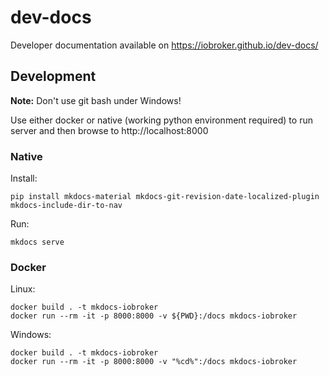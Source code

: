 # dev-docs
Developer documentation available on https://iobroker.github.io/dev-docs/

## Development

**Note:** Don't use git bash under Windows!

Use either docker or native (working python environment required) to run server and then browse to http://localhost:8000

### Native

Install: 
```
pip install mkdocs-material mkdocs-git-revision-date-localized-plugin mkdocs-include-dir-to-nav
```

Run:
```
mkdocs serve
```

### Docker

Linux:
```
docker build . -t mkdocs-iobroker
docker run --rm -it -p 8000:8000 -v ${PWD}:/docs mkdocs-iobroker
```

Windows:
```
docker build . -t mkdocs-iobroker
docker run --rm -it -p 8000:8000 -v "%cd%":/docs mkdocs-iobroker
```
